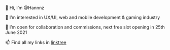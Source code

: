 👋 Hi, I’m @Hannnz

 👀 I’m interested in UX/UI, web and mobile development & gaming industry

💞️ I’m open for collaboration and commissions, next free slot opening in 25th June 2021

📫 Find all my links in [linktree](https://linktr.ee/hvnnvh)

<!---
Hannnz/Hannnz is a ✨ special ✨ repository because its `README.md` (this file) appears on your GitHub profile.
You can click the Preview link to take a look at your changes.
--->
